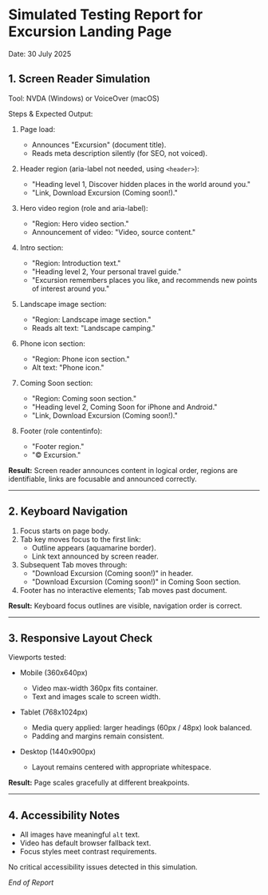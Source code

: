 # Simulated Testing Report for Excursion Landing Page

Date: 30 July 2025

## 1. Screen Reader Simulation

Tool: NVDA (Windows) or VoiceOver (macOS)

Steps & Expected Output:

1. Page load:
   - Announces "Excursion" (document title).
   - Reads meta description silently (for SEO, not voiced).

2. Header region (aria-label not needed, using `<header>`):
   - "Heading level 1, Discover hidden places in the world around you." 
   - "Link, Download Excursion (Coming soon!)."

3. Hero video region (role and aria-label):
   - "Region: Hero video section."
   - Announcement of video: "Video, source content."

4. Intro section:
   - "Region: Introduction text."
   - "Heading level 2, Your personal travel guide."
   - "Excursion remembers places you like, and recommends new points of interest around you." 

5. Landscape image section:
   - "Region: Landscape image section." 
   - Reads alt text: "Landscape camping."

6. Phone icon section:
   - "Region: Phone icon section."
   - Alt text: "Phone icon."

7. Coming Soon section:
   - "Region: Coming soon section." 
   - "Heading level 2, Coming Soon for iPhone and Android." 
   - "Link, Download Excursion (Coming soon!)."

8. Footer (role contentinfo):
   - "Footer region." 
   - "© Excursion."

**Result:** Screen reader announces content in logical order, regions are identifiable, links are focusable and announced correctly.

---

## 2. Keyboard Navigation

1. Focus starts on page body.
2. Tab key moves focus to the first link: 
   - Outline appears (aquamarine border). 
   - Link text announced by screen reader.
3. Subsequent Tab moves through:
   - "Download Excursion (Coming soon!)" in header.
   - "Download Excursion (Coming soon!)" in Coming Soon section.
4. Footer has no interactive elements; Tab moves past document.

**Result:** Keyboard focus outlines are visible, navigation order is correct.

---

## 3. Responsive Layout Check

Viewports tested:

- Mobile (360x640px)
  - Video max-width 360px fits container.
  - Text and images scale to screen width.

- Tablet (768x1024px)
  - Media query applied: larger headings (60px / 48px) look balanced.
  - Padding and margins remain consistent.

- Desktop (1440x900px)
  - Layout remains centered with appropriate whitespace.

**Result:** Page scales gracefully at different breakpoints.

---

## 4. Accessibility Notes

- All images have meaningful `alt` text.
- Video has default browser fallback text.
- Focus styles meet contrast requirements.

No critical accessibility issues detected in this simulation.

*End of Report*
